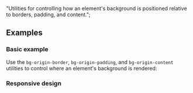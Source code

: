 "Utilities for controlling how an element's background is positioned relative to borders, padding, and content.";

## Examples

### Basic example

Use the `bg-origin-border`, `bg-origin-padding`, and `bg-origin-content` utilities to control where an element's background is rendered:

### Responsive design